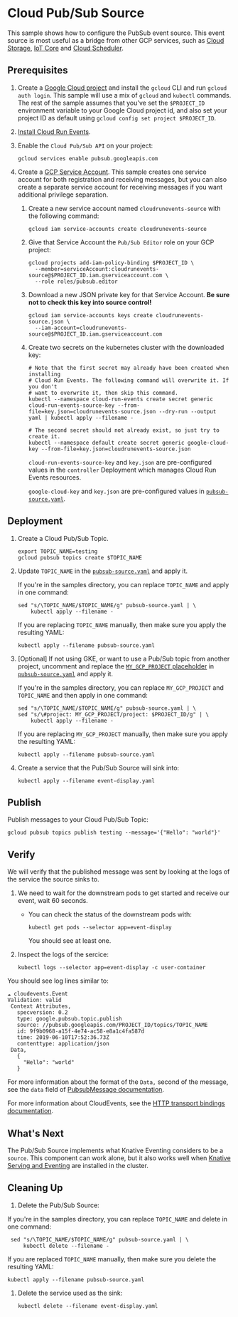 # Cloud Pub/Sub Source

This sample shows how to configure the PubSub event source. This event source is
most useful as a bridge from other GCP services, such as
[Cloud Storage](https://cloud.google.com/storage/docs/pubsub-notifications),
[IoT Core](https://cloud.google.com/iot/docs/how-tos/devices) and
[Cloud Scheduler](https://cloud.google.com/scheduler/docs/creating#).

## Prerequisites

1. Create a
   [Google Cloud project](https://cloud.google.com/resource-manager/docs/creating-managing-projects)
   and install the `gcloud` CLI and run `gcloud auth login`. This sample will
   use a mix of `gcloud` and `kubectl` commands. The rest of the sample assumes
   that you've set the `$PROJECT_ID` environment variable to your Google Cloud
   project id, and also set your project ID as default using
   `gcloud config set project $PROJECT_ID`.

1. [Install Cloud Run Events](../install).

1. Enable the `Cloud Pub/Sub API` on your project:

   ```shell
   gcloud services enable pubsub.googleapis.com
   ```

1. Create a
   [GCP Service Account](https://console.cloud.google.com/iam-admin/serviceaccounts/project).
   This sample creates one service account for both registration and receiving
   messages, but you can also create a separate service account for receiving
   messages if you want additional privilege separation.

   1. Create a new service account named `cloudrunevents-source` with the
      following command:
      ```shell
      gcloud iam service-accounts create cloudrunevents-source
      ```
   1. Give that Service Account the `Pub/Sub Editor` role on your GCP project:
      ```shell
      gcloud projects add-iam-policy-binding $PROJECT_ID \
        --member=serviceAccount:cloudrunevents-source@$PROJECT_ID.iam.gserviceaccount.com \
        --role roles/pubsub.editor
      ```
   1. Download a new JSON private key for that Service Account. **Be sure not to
      check this key into source control!**
      ```shell
      gcloud iam service-accounts keys create cloudrunevents-source.json \
        --iam-account=cloudrunevents-source@$PROJECT_ID.iam.gserviceaccount.com
      ```
   1. Create two secrets on the kubernetes cluster with the downloaded key:

      ```shell
      # Note that the first secret may already have been created when installing
      # Cloud Run Events. The following command will overwrite it. If you don't
      # want to overwrite it, then skip this command.
      kubectl --namespace cloud-run-events create secret generic cloud-run-events-source-key --from-file=key.json=cloudrunevents-source.json --dry-run --output yaml | kubectl apply --filename -

      # The second secret should not already exist, so just try to create it.
      kubectl --namespace default create secret generic google-cloud-key --from-file=key.json=cloudrunevents-source.json
      ```

      `cloud-run-events-source-key` and `key.json` are pre-configured values in
      the `controller` Deployment which manages Cloud Run Events resources.

      `google-cloud-key` and `key.json` are pre-configured values in
      [`pubsub-source.yaml`](./pubsub-source.yaml).

## Deployment

1. Create a Cloud Pub/Sub Topic.

   ```shell
   export TOPIC_NAME=testing
   gcloud pubsub topics create $TOPIC_NAME
   ```

1. Update `TOPIC_NAME` in the [`pubsub-source.yaml`](./pubsub-source.yaml) and
   apply it.

   If you're in the samples directory, you can replace `TOPIC_NAME` and apply in
   one command:

   ```shell
   sed "s/\TOPIC_NAME/$TOPIC_NAME/g" pubsub-source.yaml | \
       kubectl apply --filename -
   ```

   If you are replacing `TOPIC_NAME` manually, then make sure you apply the
   resulting YAML:

   ```shell
   kubectl apply --filename pubsub-source.yaml
   ```

1. [Optional] If not using GKE, or want to use a Pub/Sub topic from another
   project, uncomment and replace the
   [`MY_GCP_PROJECT` placeholder](https://cloud.google.com/resource-manager/docs/creating-managing-projects)
   in [`pubsub-source.yaml`](./pubsub-source.yaml) and apply it.

   If you're in the samples directory, you can replace `MY_GCP_PROJECT` and
   `TOPIC_NAME` and then apply in one command:

   ```shell
   sed "s/\TOPIC_NAME/$TOPIC_NAME/g" pubsub-source.yaml | \
   sed "s/\#project: MY_GCP_PROJECT/project: $PROJECT_ID/g" | \
       kubectl apply --filename -
   ```

   If you are replacing `MY_GCP_PROJECT` manually, then make sure you apply the
   resulting YAML:

   ```shell
   kubectl apply --filename pubsub-source.yaml
   ```

1. Create a service that the Pub/Sub Source will sink into:

   ```shell
   kubectl apply --filename event-display.yaml
   ```

## Publish

Publish messages to your Cloud Pub/Sub Topic:

```shell
gcloud pubsub topics publish testing --message='{"Hello": "world"}'
```

## Verify

We will verify that the published message was sent by looking at the logs of the
service the source sinks to.

1. We need to wait for the downstream pods to get started and receive our event,
   wait 60 seconds.

   - You can check the status of the downstream pods with:

     ```shell
     kubectl get pods --selector app=event-display
     ```

     You should see at least one.

1. Inspect the logs of the sercice:

   ```shell
   kubectl logs --selector app=event-display -c user-container
   ```

You should see log lines similar to:

```shell
☁️ cloudevents.Event
Validation: valid
 Context Attributes,
   specversion: 0.2
   type: google.pubsub.topic.publish
   source: //pubsub.googleapis.com/PROJECT_ID/topics/TOPIC_NAME
   id: 9f9b0968-a15f-4e74-ac58-e8a1c4fa587d
   time: 2019-06-10T17:52:36.73Z
   contenttype: application/json
 Data,
   {
     "Hello": "world"
   }
```

For more information about the format of the `Data,` second of the message, see
the `data` field of
[PubsubMessage documentation](https://cloud.google.com/pubsub/docs/reference/rest/v1/PubsubMessage).

For more information about CloudEvents, see the
[HTTP transport bindings documentation](https://github.com/cloudevents/spec).

## What's Next

The Pub/Sub Source implements what Knative Eventing considers to be a `source`.
This component can work alone, but it also works well when
[Knative Serving and Eventing](https://github.com/knative/docs) are installed in
the cluster.

## Cleaning Up

1. Delete the Pub/Sub Source:

If you're in the samples directory, you can replace `TOPIC_NAME` and delete in
one command:

```shell
 sed "s/\TOPIC_NAME/$TOPIC_NAME/g" pubsub-source.yaml | \
     kubectl delete --filename -
```

If you are replaced `TOPIC_NAME` manually, then make sure you delete the
resulting YAML:

```shell
kubectl apply --filename pubsub-source.yaml
```

1. Delete the service used as the sink:

   ```shell
   kubectl delete --filename event-display.yaml
   ```
